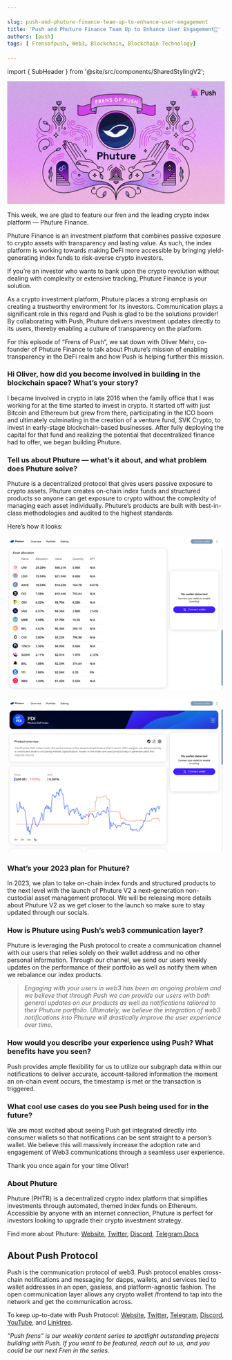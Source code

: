```yaml
---

slug: push-and-phuture-finance-team-up-to-enhance-user-engagement
title: 'Push and Phuture Finance Team Up to Enhance User Engagement🐋'
authors: [push]
tags: [ Frensofpush, Web3, Blockchain, Blockchain Technology]

---
```

import { SubHeader } from '@site/src/components/SharedStylingV2';

![Docusaurus Image](./cover-image.webp)

<!--truncate-->

This week, we are glad to feature our fren and the leading crypto index platform — Phuture Finance.

Phuture Finance is an investment platform that combines passive exposure to crypto assets with transparency and lasting value. As such, the index platform is working towards making DeFi more accessible by bringing yield-generating index funds to risk-averse crypto investors.

If you’re an investor who wants to bank upon the crypto revolution without dealing with complexity or extensive tracking, Phuture Finance is your solution.

As a crypto investment platform, Phuture places a strong emphasis on creating a trustworthy environment for its investors. Communication plays a significant role in this regard and Push is glad to be the solutions provider! By collaborating with Push, Phuture delivers investment updates directly to its users, thereby enabling a culture of transparency on the platform.

For this episode of “Frens of Push”, we sat down with Oliver Mehr, co-founder of 
Phuture Finance to talk about Phuture’s mission of enabling transparency in the DeFi realm and how Push is helping further this mission.

### Hi Oliver, how did you become involved in building in the blockchain space? What’s your story?
I became involved in crypto in late 2016 when the family office that I was working for at the time started to invest in crypto. It started off with just Bitcoin and Ethereum but grew from there, participating in the ICO boom and ultimately culminating in the creation of a venture fund, SVK Crypto, to invest in early-stage blockchain-based businesses. After fully deploying the capital for that fund and realizing the potential that decentralized finance had to offer, we began building Phuture.

### Tell us about Phuture — what’s it about, and what problem does Phuture solve?
Phuture is a decentralized protocol that gives users passive exposure to crypto assets. Phuture creates on-chain index funds and structured products so anyone can get exposure to crypto without the complexity of managing each asset individually. Phuture’s products are built with best-in-class methodologies and audited to the highest standards.

Here’s how it looks:

![Docusaurus Image](./image-1.png)

![Docusaurus Image](./image-2.png)

### What’s your 2023 plan for Phuture?
In 2023, we plan to take on-chain index funds and structured products to the next level with the launch of Phuture V2 a next-generation non-custodial asset management protocol. We will be releasing more details about Phuture V2 as we get closer to the launch so make sure to stay updated through our socials.

### How is Phuture using Push’s web3 communication layer?
Phuture is leveraging the Push protocol to create a communication channel with our users that relies solely on their wallet address and no other personal information. Through our channel, we send our users weekly updates on the performance of their portfolio as well as notify them when we rebalance our index products.

<blockquote><i>Engaging with your users in web3 has been an ongoing problem and we believe that through Push we can provide our users with both general updates on our products as well as notifications tailored to their Phuture portfolio. Ultimately, we believe the integration of web3 notifications into Phuture will drastically improve the user experience over time.</i></blockquote>

### How would you describe your experience using Push? What benefits have you seen?
Push provides ample flexibility for us to utilize our subgraph data within our notifications to deliver accurate, account-tailored information the moment an on-chain event occurs, the timestamp is met or the transaction is triggered.

### What cool use cases do you see Push being used for in the future?
We are most excited about seeing Push get integrated directly into consumer wallets so that notifications can be sent straight to a person’s wallet. We believe this will massively increase the adoption rate and engagement of Web3 communications through a seamless user experience.

Thank you once again for your time Oliver!

### About Phuture
Phuture (PHTR) is a decentralized crypto index platform that simplifies investments through automated, themed index funds on Ethereum. Accessible by anyone with an internet connection, Phuture is perfect for investors looking to upgrade their crypto investment strategy.

Find more about Phuture: [Website](https://www.phuture.finance/), [Twitter](https://twitter.com/phuture_finance), [Discord](https://discord.com/invite/frRD3Ck), [Telegram](https://t.me/phuture_group),[Docs](https://docs.phuture.finance/introduction/master)

## About Push Protocol

Push is the communication protocol of web3. Push protocol enables cross-chain notifications and messaging for dapps, wallets, and services tied to wallet addresses in an open, gasless, and platform-agnostic fashion. The open communication layer allows any crypto wallet /frontend to tap into the network and get the communication across.

To keep up-to-date with Push Protocol: [Website](https://push.org/), [Twitter](https://twitter.com/pushprotocol), [Telegram](https://t.me/epnsproject), [Discord](https://discord.gg/pushprotocol), [YouTube](https://www.youtube.com/c/EthereumPushNotificationService), and [Linktree](https://linktr.ee/pushprotocol).


<i>“Push frens” is our weekly content series to spotlight outstanding projects building with Push. If you want to be featured, reach out to us, and you could be our next Fren in the series.</i>




